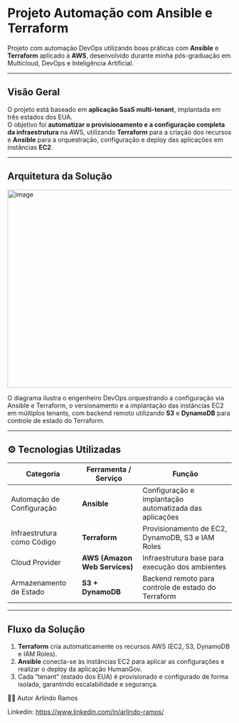 # Projeto Automação com Ansible e Terraform  

Projeto com automação DevOps utilizando boas práticas com **Ansible** e **Terraform** aplicado à **AWS**, desenvolvido durante minha pós-graduação em Multicloud, DevOps e Inteligência Artificial.

---

## Visão Geral  

O projeto está baseado em **aplicação SaaS multi-tenant**, implantada em três estados dos EUA.  
O objetivo foi **automatizar o provisionamento e a configuração completa da infraestrutura** na AWS, utilizando **Terraform** para a criação dos recursos e **Ansible** para a orquestração, configuração e deploy das aplicações em instâncias **EC2**.  

---
## Arquitetura da Solução  

<img width="1098" height="445" alt="image" src="https://github.com/user-attachments/assets/e7a8d9d8-f503-463b-844b-0f9e420413c7" />

O diagrama ilustra o engenheiro DevOps orquestrando a configuração via Ansible e Terraform, o versionamento e a implantação das instâncias EC2 em múltiplos tenants, com backend remoto utilizando **S3** e **DynamoDB** para controle de estado do Terraform.  

---

## ⚙️ Tecnologias Utilizadas  

| Categoria | Ferramenta / Serviço | Função |
|------------|----------------------|--------|
| Automação de Configuração | **Ansible** | Configuração e implantação automatizada das aplicações |
| Infraestrutura como Código | **Terraform** | Provisionamento de EC2, DynamoDB, S3 e IAM Roles |
| Cloud Provider | **AWS (Amazon Web Services)** | Infraestrutura base para execução dos ambientes |
| Armazenamento de Estado | **S3 + DynamoDB** | Backend remoto para controle de estado do Terraform |

---

## Fluxo da Solução  

1. **Terraform** cria automaticamente os recursos AWS (EC2, S3, DynamoDB e IAM Roles).  
2. **Ansible** conecta-se às instâncias EC2 para aplicar as configurações e realizar o deploy da aplicação HumanGov.  
3. Cada “tenant” (estado dos EUA) é provisionado e configurado de forma isolada, garantindo escalabilidade e segurança.  


👨‍💻 Autor
Arlindo Ramos

Linkedin: https://www.linkedin.com/in/arlindo-ramos/

